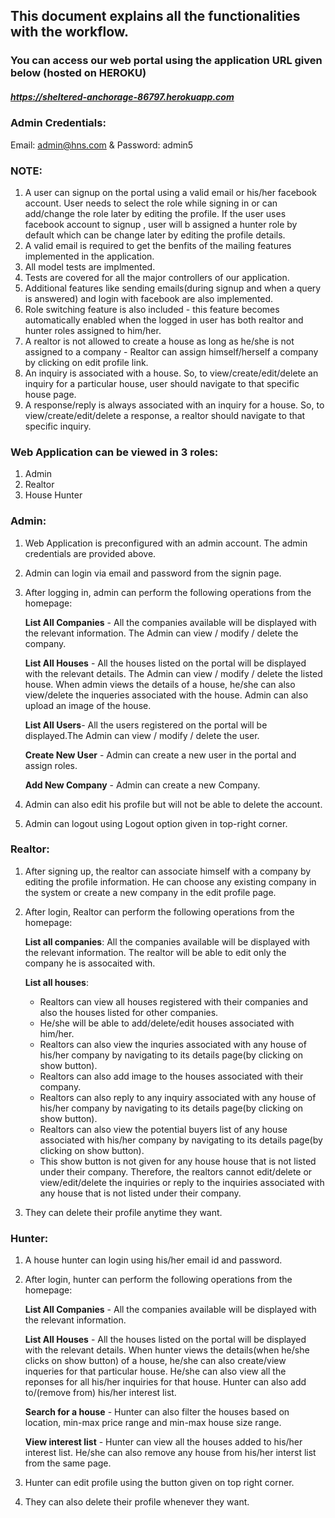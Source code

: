 ## This document explains all the functionalities with the workflow. 

### You can access our web portal using the application URL given below (hosted on HEROKU)

##### https://sheltered-anchorage-86797.herokuapp.com


### Admin Credentials:

Email: admin@hns.com  &  Password: admin5


### NOTE:

1. A user can signup on the portal using a valid email or his/her facebook account. User needs to select the role while signing in or can add/change the role later by editing the profile. If the user uses facebook account to signup , user will b assigned a hunter role by default which can be change later by editing the profile details. 
2. A valid email is required to get the benfits of the mailing features implemented in the application. 
3. All model tests are implmented.
4. Tests are covered for all the major controllers of our application.
5. Additional features like sending emails(during signup and when a query is answered) and login with facebook are also implemented.
6. Role switching feature is also included - this feature becomes automatically enabled when the logged in user has both realtor and 	     hunter roles assigned to him/her.
7. A realtor is not allowed to create a house as long as he/she is not assigned to a company - Realtor can assign himself/herself a 	    company by clicking on edit profile link.
8. An inquiry is associated with a house. So, to view/create/edit/delete an inquiry for a particular house, user should navigate to that specific house page.
9. A response/reply is always associated with an inquiry for a house. So, to view/create/edit/delete a response, a realtor should navigate to that specific inquiry.



### Web Application can be viewed in 3 roles:
1. Admin
2. Realtor
3. House Hunter


### Admin:

1.	Web Application is preconfigured with an admin account. The admin credentials are provided above.
2.	Admin can login via email and password from the signin page.
3.	After logging in, admin can perform the following operations from the homepage:
	
	**List All Companies** - All the companies available will be displayed with the relevant information. The Admin can view / modify / delete the company.
	
	**List All Houses** - All the houses listed on the portal will be displayed with the relevant details. The Admin can view / modify / delete the listed house. When admin views the details of a house, he/she can also view/delete the inqueries associated with the house. Admin can also upload an image of the house.
	
	**List All Users**- All the users registered on the portal will be displayed.The Admin can view / modify / delete the user.
	
	**Create New User** - Admin can create a new user in the portal and assign roles.
	
	**Add New Company** - Admin can create a new Company.
	
4.	Admin can also edit his profile but will not be able to delete the account.
5.	Admin can logout using Logout option given in top-right corner.



### Realtor:

1.	After signing up, the realtor can associate himself with a company by editing the profile information. He can choose any existing company in the system or create a new company in the edit profile page.
2.	After login, Realtor can perform the following operations from the homepage:

	**List all companies**: All the companies available will be displayed with the relevant information. The realtor will be able to edit only the company he is assocaited with.
	
	**List all houses**: 
	- Realtors can view all houses registered with their companies and also the houses listed for other companies. 
	- He/she will be able to add/delete/edit houses associated with him/her.
	- Realtors can also view the inquries associated with any house of his/her company by navigating to its details page(by clicking on show button).
	- Realtors can also add image to the houses associated with their company.
	- Realtors can also reply to any inquiry associated with any house of his/her company by navigating to its details page(by clicking on show button).
	- Realtors can also view the potential buyers list of any house associated with his/her company by navigating to its details page(by clicking on show button).
	- This show button is not given for any house house that is not listed under their company. Therefore, the realtors cannot edit/delete or view/edit/delete the inquiries or reply to the inquiries associated with any house that is not listed under their company.
3.	They can delete their profile anytime they want.



### Hunter:

1. 	A house hunter can login using his/her email id and password.
2.	After login, hunter can perform the following operations from the homepage:

	**List All Companies** - All the companies available will be displayed with the relevant information.
	
	**List All Houses** - All the houses listed on the portal will be displayed with the relevant details. When hunter views the details(when he/she clicks on show button) of a house, he/she can also create/view inqueries for that particular house. He/she can also view all the reponses for all his/her inquiries for that house. Hunter can also add to/(remove from) his/her interest list.
	
	**Search for a house** - Hunter can also filter the houses based on location, min-max price range and min-max house size range.
	
	**View interest list** - Hunter can view all the houses added to his/her interest list. He/she can also remove any house from his/her interst list from the same page.

3.	Hunter can edit profile using the button given on top right corner.
4.	They can also delete their profile whenever they want.
